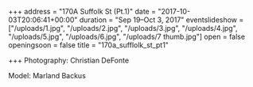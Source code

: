 +++
address = "170A Suffolk St (Pt.1)"
date = "2017-10-03T20:06:41+00:00"
duration = "Sep 19–Oct 3, 2017"
eventslideshow = ["/uploads/1.jpg", "/uploads/2.jpg", "/uploads/3.jpg", "/uploads/4.jpg", "/uploads/5.jpg", "/uploads/6.jpg", "/uploads/7 thumb.jpg"]
open = false
openingsoon = false
title = "170a_sufflolk_st_pt1"

+++
Photography: Christian DeFonte

Model: Marland Backus
